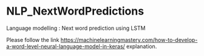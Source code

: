 # NLP_NextWordPredictions

Language modelling : Next word prediction using LSTM

Please follow the link https://machinelearningmastery.com/how-to-develop-a-word-level-neural-language-model-in-keras/ explanation.
